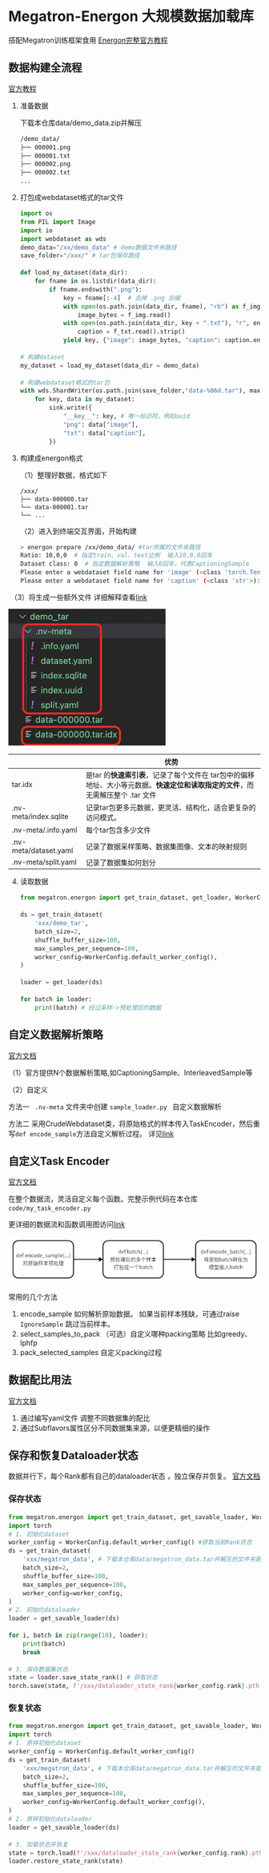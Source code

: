 # Megatron-Energon 大规模数据加载库

搭配Megatron训练框架食用   [Energon完整官方教程](https://nvidia.github.io/Megatron-Energon/index.html)

## 数据构建全流程

[官方教程](https://nvidia.github.io/Megatron-Energon/basic/data_prep.html)

1. 准备数据    

   下载本仓库data/demo_data.zip并解压

   ```bash
   /demo_data/
   ├── 000001.png
   ├── 000001.txt
   ├── 000002.png
   ├── 000002.txt
   ...
   ```

2. 打包成webdataset格式的tar文件

   ```python
   import os
   from PIL import Image
   import io
   import webdataset as wds
   demo_data="/xx/demo_data" # demo数据文件夹路径
   save_folder="/xxx/" # tar包保存路径
   
   def load_my_dataset(data_dir):
       for fname in os.listdir(data_dir):
           if fname.endswith(".png"):
               key = fname[:-4]  # 去掉 .png 后缀
               with open(os.path.join(data_dir, fname), "rb") as f_img:
                   image_bytes = f_img.read()
               with open(os.path.join(data_dir, key + ".txt"), "r", encoding="utf-8") as f_txt:
                   caption = f_txt.read().strip()
               yield key, {"image": image_bytes, "caption": caption.encode("utf-8")} # 迭代器，避免内存溢出
   
   # 构建dataset
   my_dataset = load_my_dataset(data_dir = demo_data)
   
   # 构建webdataset格式的tar包
   with wds.ShardWriter(os.path.join(save_folder,"data-%06d.tar"), maxcount=1000) as sink:
       for key, data in my_dataset:
           sink.write({
               "__key__": key, # 唯一标识符，例如uuid
               "png": data["image"],
               "txt": data["caption"],
           })
   ```

3. 构建成energon格式

   （1）整理好数据，格式如下

   ```
   /xxx/
   ├── data-000000.tar
   └── data-000001.tar
   └── ...	
   ```

   （2）进入到终端交互界面，开始构建

   ```bash
   > energon prepare /xx/demo_data/ #tar所属的文件夹路径  
   Ratio: 10,0,0  # 指定train、val、text比例  输入10,0,0回车
   Dataset class: 0  # 指定数据解析策略  输入0回车，代表CaptioningSample
   Please enter a webdataset field name for 'image' (<class 'torch.Tensor'>): png #指明数据集的图片格式
   Please enter a webdataset field name for 'caption' (<class 'str'>): txt # 指明caption的文件格式
   ```

​	（3）将生成一些额外文件  详细解释查看[link](https://nvidia.github.io/Megatron-Energon/basic/data_prep.html#dataset-yaml)

<img src="./assets/image-20250512112728094.png" alt="image-20250512112728094" style="zoom:67%;" />

|                       | 优势                                                         |
| --------------------- | ------------------------------------------------------------ |
| tar.idx               | 是tar 的**快速索引表**，记录了每个文件在 tar包中的偏移地址、大小等元数据。**快速定位和读取指定的文件**，而无需解压整个 .tar 文件 |
| .nv-meta/index.sqlite | 记录tar包更多元数据，更灵活、结构化，适合更复杂的访问模式。  |
| .nv-meta/.info.yaml   | 每个tar包含多少文件                                          |
| .nv-meta/dataset.yaml | 记录了数据采样策略、数据集图像、文本的映射规则               |
| .nv-meta/split.yaml   | 记录了数据集如何划分                                         |

4. 读取数据

   ```python
   from megatron.energon import get_train_dataset, get_loader, WorkerConfig
   
   ds = get_train_dataset(
       'xxx/demo_tar',
       batch_size=2,
       shuffle_buffer_size=100,
       max_samples_per_sequence=100,
       worker_config=WorkerConfig.default_worker_config(),
   )
   
   loader = get_loader(ds)
   
   for batch in loader:
       print(batch) # 经过采样->预处理后的数据
   ```

   

   

## 自定义数据解析策略

[官方文档](https://nvidia.github.io/Megatron-Energon/basic/data_prep.html)

（1）官方提供N个数据解析策略,如CaptioningSample、InterleavedSample等

（2）自定义

  方法一   ` .nv-meta` 文件夹中创建 `sample_loader.py ` 自定义数据解析

  方法二   采用CrudeWebdataset类，将原始格式的样本传入TaskEncoder，然后重写`def encode_sample`方法自定义解析过程。 详见[link](https://nvidia.github.io/Megatron-Energon/advanced/advanced_dataformat.html#crude-data)



## 自定义Task Encoder 

[官方文档](https://nvidia.github.io/Megatron-Energon/basic/task_encoder.html)

在整个数据流，灵活自定义每个函数。完整示例代码在本仓库`code/my_task_encoder.py`   

更详细的数据流和函数调用图访问[link](https://nvidia.github.io/Megatron-Energon/basic/basics_flow.html)

![image-20250512200557277](./assets/image-20250512200557277.png)

常用的几个方法

1. encode_sample    如何解析原始数据。  如果当前样本残缺，可通过raise `IgnoreSample` 跳过当前样本。
2. select_samples_to_pack  （可选）自定义哪种packing策略  比如greedy、lphfp
3. pack_selected_samples   自定义packing过程



## 数据配比用法

[官方文档](https://nvidia.github.io/Megatron-Energon/basic/metadataset.html)

1. 通过编写yaml文件  调整不同数据集的配比
2. 通过Subflavors属性区分不同数据集来源，以便更精细的操作

## 保存和恢复Dataloader状态

数据并行下，每个Rank都有自己的dataloader状态 ，独立保存并恢复。 [官方文档](https://nvidia.github.io/Megatron-Energon/basic/save_restore.html)

### 保存状态

```python
from megatron.energon import get_train_dataset, get_savable_loader, WorkerConfig
import torch
# 1. 初始化dataset
worker_config = WorkerConfig.default_worker_config() #获取当前Rank状态
ds = get_train_dataset(
    'xxx/megatron_data', # 下载本仓库data/megatron_data.tar并解压的文件夹路径
    batch_size=2,
    shuffle_buffer_size=100,
    max_samples_per_sequence=100,
    worker_config=worker_config,
)
# 2. 初始化dataloader
loader = get_savable_loader(ds)

for i, batch in zip(range(10), loader):
    print(batch)
    break

# 3. 保存数据集状态
state = loader.save_state_rank() # 获取状态
torch.save(state, f'/xxx/dataloader_state_rank{worker_config.rank}.pth')
```

### 恢复状态

```python
from megatron.energon import get_train_dataset, get_savable_loader, WorkerConfig
import torch
# 1. 原样初始化dataset
worker_config = WorkerConfig.default_worker_config()
ds = get_train_dataset(
    'xxx/megatron_data', # 下载本仓库data/megatron_data.tar并解压的文件夹路径
    batch_size=2,
    shuffle_buffer_size=100,
    max_samples_per_sequence=100,
    worker_config=WorkerConfig.default_worker_config(),
)
# 2. 原样初始化dataloader
loader = get_savable_loader(ds) 

# 3. 加载状态并恢复
state = torch.load(f'/xxx/dataloader_state_rank{worker_config.rank}.pth')
loader.restore_state_rank(state)
```



